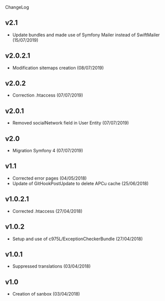 ChangeLog

v2.1
----
- Update bundles and made use of Symfony Mailer instead of SwiftMailer (15/07/2019)

v2.0.2.1
--------
- Modification sitemaps creation (08/07/2019)

v2.0.2
------
- Correction .htaccess (07/07/2019)

v2.0.1
------
- Removed socialNetwork field in User Entity (07/07/2019)

v2.0
----
- Migration Symfony 4 (07/07/2019)

v1.1
----
- Corrected error pages (04/05/2018)
- Update of GitHookPostUpdate to delete APCu cache (25/06/2018)

v1.0.2.1
--------
- Corrected .htaccess (27/04/2018)

v1.0.2
------
- Setup and use of c975L/ExceptionCheckerBundle (27/04/2018)

v1.0.1
------
- Suppressed translations (03/04/2018)

v1.0
----
- Creation of sanbox (03/04/2018)